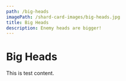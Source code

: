 ```yaml
---
path: /big-heads
imagePath: /shard-card-images/big-heads.jpg
title: Big Heads
description: Enemy heads are bigger!
---
```


# Big Heads

This is test content.
